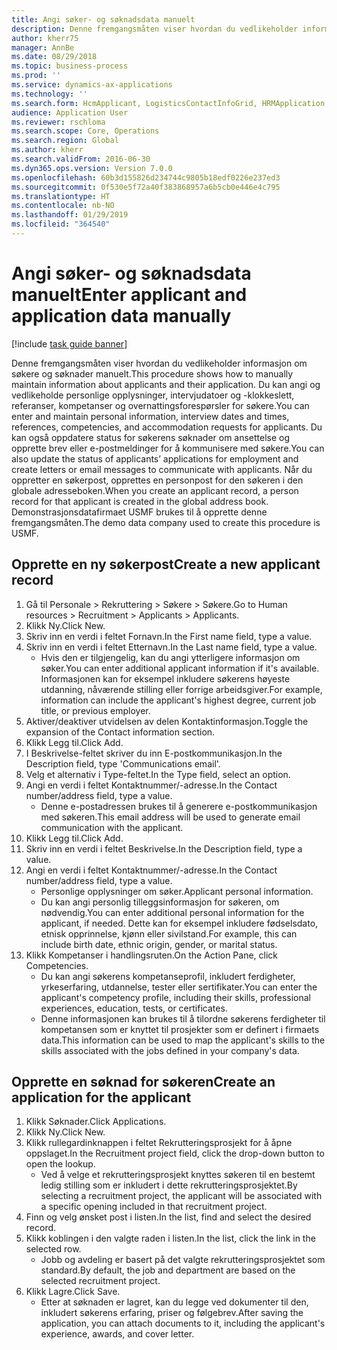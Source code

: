 ```yaml
---
title: Angi søker- og søknadsdata manuelt
description: Denne fremgangsmåten viser hvordan du vedlikeholder informasjon om søkere og søknader manuelt.
author: kherr75
manager: AnnBe
ms.date: 08/29/2018
ms.topic: business-process
ms.prod: ''
ms.service: dynamics-ax-applications
ms.technology: ''
ms.search.form: HcmApplicant, LogisticsContactInfoGrid, HRMApplication,  DirPartyTable
audience: Application User
ms.reviewer: rschloma
ms.search.scope: Core, Operations
ms.search.region: Global
ms.author: kherr
ms.search.validFrom: 2016-06-30
ms.dyn365.ops.version: Version 7.0.0
ms.openlocfilehash: 60b3d155826d234744c9805b18edf0226e237ed3
ms.sourcegitcommit: 0f530e5f72a40f383868957a6b5cb0e446e4c795
ms.translationtype: HT
ms.contentlocale: nb-NO
ms.lasthandoff: 01/29/2019
ms.locfileid: "364540"
---
```

# <a name="enter-applicant-and-application-data-manually"></a><span data-ttu-id="8c84f-103">Angi søker- og søknadsdata manuelt</span><span class="sxs-lookup"><span data-stu-id="8c84f-103">Enter applicant and application data manually</span></span>

[!include [task guide banner](../../includes/task-guide-banner.md)]

<span data-ttu-id="8c84f-104">Denne fremgangsmåten viser hvordan du vedlikeholder informasjon om søkere og søknader manuelt.</span><span class="sxs-lookup"><span data-stu-id="8c84f-104">This procedure shows how to manually maintain information about applicants and their application.</span></span>   <span data-ttu-id="8c84f-105">Du kan angi og vedlikeholde personlige opplysninger, intervjudatoer og -klokkeslett, referanser, kompetanser og overnattingsforespørsler for søkere.</span><span class="sxs-lookup"><span data-stu-id="8c84f-105">You can enter and maintain personal information, interview dates and times, references, competencies, and accommodation requests for applicants.</span></span> <span data-ttu-id="8c84f-106">Du kan også oppdatere status for søkerens søknader om ansettelse og opprette brev eller e-postmeldinger for å kommunisere med søkere.</span><span class="sxs-lookup"><span data-stu-id="8c84f-106">You can also update the status of applicants’ applications for employment and create letters or email messages to communicate with applicants.</span></span> <span data-ttu-id="8c84f-107">Når du oppretter en søkerpost, opprettes en personpost for den søkeren i den globale adresseboken.</span><span class="sxs-lookup"><span data-stu-id="8c84f-107">When you create an applicant record, a person record for that applicant is created in the global address book.</span></span>       <span data-ttu-id="8c84f-108">Demonstrasjonsdatafirmaet USMF brukes til å opprette denne fremgangsmåten.</span><span class="sxs-lookup"><span data-stu-id="8c84f-108">The demo data company used to create this procedure is USMF.</span></span>


## <a name="create-a-new-applicant-record"></a><span data-ttu-id="8c84f-109">Opprette en ny søkerpost</span><span class="sxs-lookup"><span data-stu-id="8c84f-109">Create a new applicant record</span></span>
1. <span data-ttu-id="8c84f-110">Gå til Personale > Rekruttering > Søkere > Søkere.</span><span class="sxs-lookup"><span data-stu-id="8c84f-110">Go to Human resources > Recruitment > Applicants > Applicants.</span></span>
2. <span data-ttu-id="8c84f-111">Klikk Ny.</span><span class="sxs-lookup"><span data-stu-id="8c84f-111">Click New.</span></span>
3. <span data-ttu-id="8c84f-112">Skriv inn en verdi i feltet Fornavn.</span><span class="sxs-lookup"><span data-stu-id="8c84f-112">In the First name field, type a value.</span></span>
4. <span data-ttu-id="8c84f-113">Skriv inn en verdi i feltet Etternavn.</span><span class="sxs-lookup"><span data-stu-id="8c84f-113">In the Last name field, type a value.</span></span>
    * <span data-ttu-id="8c84f-114">Hvis den er tilgjengelig, kan du angi ytterligere informasjon om søker.</span><span class="sxs-lookup"><span data-stu-id="8c84f-114">You can enter additional applicant information if it's available.</span></span> <span data-ttu-id="8c84f-115">Informasjonen kan for eksempel inkludere søkerens høyeste utdanning, nåværende stilling eller forrige arbeidsgiver.</span><span class="sxs-lookup"><span data-stu-id="8c84f-115">For example, information can include the applicant's highest degree, current job title, or previous employer.</span></span>  
5. <span data-ttu-id="8c84f-116">Aktiver/deaktiver utvidelsen av delen Kontaktinformasjon.</span><span class="sxs-lookup"><span data-stu-id="8c84f-116">Toggle the expansion of the Contact information section.</span></span>
6. <span data-ttu-id="8c84f-117">Klikk Legg til.</span><span class="sxs-lookup"><span data-stu-id="8c84f-117">Click Add.</span></span>
7. <span data-ttu-id="8c84f-118">I Beskrivelse-feltet skriver du inn E-postkommunikasjon.</span><span class="sxs-lookup"><span data-stu-id="8c84f-118">In the Description field, type 'Communications email'.</span></span>
8. <span data-ttu-id="8c84f-119">Velg et alternativ i Type-feltet.</span><span class="sxs-lookup"><span data-stu-id="8c84f-119">In the Type field, select an option.</span></span>
9. <span data-ttu-id="8c84f-120">Angi en verdi i feltet Kontaktnummer/-adresse.</span><span class="sxs-lookup"><span data-stu-id="8c84f-120">In the Contact number/address field, type a value.</span></span>
    * <span data-ttu-id="8c84f-121">Denne e-postadressen brukes til å generere e-postkommunikasjon med søkeren.</span><span class="sxs-lookup"><span data-stu-id="8c84f-121">This email address will be used to generate email communication with the applicant.</span></span>  
10. <span data-ttu-id="8c84f-122">Klikk Legg til.</span><span class="sxs-lookup"><span data-stu-id="8c84f-122">Click Add.</span></span>
11. <span data-ttu-id="8c84f-123">Skriv inn en verdi i feltet Beskrivelse.</span><span class="sxs-lookup"><span data-stu-id="8c84f-123">In the Description field, type a value.</span></span>
12. <span data-ttu-id="8c84f-124">Angi en verdi i feltet Kontaktnummer/-adresse.</span><span class="sxs-lookup"><span data-stu-id="8c84f-124">In the Contact number/address field, type a value.</span></span>
    * <span data-ttu-id="8c84f-125">Personlige opplysninger om søker.</span><span class="sxs-lookup"><span data-stu-id="8c84f-125">Applicant personal information.</span></span>  
    * <span data-ttu-id="8c84f-126">Du kan angi personlig tilleggsinformasjon for søkeren, om nødvendig.</span><span class="sxs-lookup"><span data-stu-id="8c84f-126">You can enter additional personal information for the applicant, if needed.</span></span> <span data-ttu-id="8c84f-127">Dette kan for eksempel inkludere fødselsdato, etnisk opprinnelse, kjønn eller sivilstand.</span><span class="sxs-lookup"><span data-stu-id="8c84f-127">For example, this can include birth date, ethnic origin, gender, or marital status.</span></span>  
13. <span data-ttu-id="8c84f-128">Klikk Kompetanser i handlingsruten.</span><span class="sxs-lookup"><span data-stu-id="8c84f-128">On the Action Pane, click Competencies.</span></span>
    * <span data-ttu-id="8c84f-129">Du kan angi søkerens kompetanseprofil, inkludert ferdigheter, yrkeserfaring, utdannelse, tester eller sertifikater.</span><span class="sxs-lookup"><span data-stu-id="8c84f-129">You can enter the applicant's competency profile, including their skills, professional experiences, education, tests, or certificates.</span></span>  
    * <span data-ttu-id="8c84f-130">Denne informasjonen kan brukes til å tilordne søkerens ferdigheter til kompetansen som er knyttet til prosjekter som er definert i firmaets data.</span><span class="sxs-lookup"><span data-stu-id="8c84f-130">This information can be used to map the applicant's skills to the skills associated with the jobs defined in your company's data.</span></span>   

## <a name="create-an-application-for-the-applicant"></a><span data-ttu-id="8c84f-131">Opprette en søknad for søkeren</span><span class="sxs-lookup"><span data-stu-id="8c84f-131">Create an application for the applicant</span></span>
1. <span data-ttu-id="8c84f-132">Klikk Søknader.</span><span class="sxs-lookup"><span data-stu-id="8c84f-132">Click Applications.</span></span>
2. <span data-ttu-id="8c84f-133">Klikk Ny.</span><span class="sxs-lookup"><span data-stu-id="8c84f-133">Click New.</span></span>
3. <span data-ttu-id="8c84f-134">Klikk rullegardinknappen i feltet Rekrutteringsprosjekt for å åpne oppslaget.</span><span class="sxs-lookup"><span data-stu-id="8c84f-134">In the Recruitment project field, click the drop-down button to open the lookup.</span></span>
    * <span data-ttu-id="8c84f-135">Ved å velge et rekrutteringsprosjekt knyttes søkeren til en bestemt ledig stilling som er inkludert i dette rekrutteringsprosjektet.</span><span class="sxs-lookup"><span data-stu-id="8c84f-135">By selecting a recruitment project, the applicant will be associated with a specific opening included in that recruitment project.</span></span>  
4. <span data-ttu-id="8c84f-136">Finn og velg ønsket post i listen.</span><span class="sxs-lookup"><span data-stu-id="8c84f-136">In the list, find and select the desired record.</span></span>
5. <span data-ttu-id="8c84f-137">Klikk koblingen i den valgte raden i listen.</span><span class="sxs-lookup"><span data-stu-id="8c84f-137">In the list, click the link in the selected row.</span></span>
    * <span data-ttu-id="8c84f-138">Jobb og avdeling er basert på det valgte rekrutteringsprosjektet som standard.</span><span class="sxs-lookup"><span data-stu-id="8c84f-138">By default, the job and department are based on the selected recruitment project.</span></span>  
6. <span data-ttu-id="8c84f-139">Klikk Lagre.</span><span class="sxs-lookup"><span data-stu-id="8c84f-139">Click Save.</span></span>
    * <span data-ttu-id="8c84f-140">Etter at søknaden er lagret, kan du legge ved dokumenter til den, inkludert søkerens erfaring, priser og følgebrev.</span><span class="sxs-lookup"><span data-stu-id="8c84f-140">After saving the application, you can attach documents to it, including the applicant's experience, awards, and cover letter.</span></span>  

